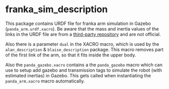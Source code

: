 # franka\_sim\_description
This package contains URDF file for franka arm simulation in Gazebo (`panda_arm.urdf.xacro`). Be aware that the mass and inertia values of the links in the URDF file are from a [third-party repository](https://github.com/corlab/cogimon-gazebo-models/blob/master/franka/model.urdf) and are not official.

Also there is a parameter `dual` in the XACRO macro, which is used by the `alan_description` & `blaise_description` package. This macro removes part of the first link of the arm, so that it fits inside the upper body.

Also the `panda_gazebo.xacro` contains a the `panda_gazebo` macro which can use to setup add gazebo and transmission tags to simulate the robot (with estimated inertias) in Gazebo. This gets called when instantiating the `panda_arm.xacro` macro automatically.
